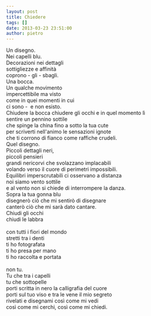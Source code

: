 ```yaml
---
layout: post
title: Chiedere
tags: []
date: 2013-03-23 23:51:00
author: pietro
---
```

Un disegno.<br/>Nei capelli blu.<br/>Decorazioni nei dettagli<br/>sottigliezze e affinità<br/>coprono - gli - sbagli.<br/>Una bocca.<br/>Un qualche movimento<br/>impercettibile ma visto<br/>come in quei momenti in cui<br/>ci sono - &nbsp;e non esisto.<br/>Chiudere la bocca chiudere gli occhi e in quel momento lì<br/>sentire un pennino sottile<br/>che spinge la china fino a sotto la tua cute<br/>per scriverti nell'animo le sensazioni ignote<br/>che ti corrono di fianco come raffiche crudeli.<br/>Quel disegno.<br/>Piccoli dettagli neri,<br/>piccoli pensieri<br/>grandi nericorvi che svolazzano implacabili<br/>volando verso il cuore di perimetri impossibili.<br/>Equilibri imperscrutabili ci osservano a distanza<br/>noi siamo vento sottile<br/>e al vento non si chiede di interrompere la danza.<br/>Sopra la tua gonna blu<br/>disegnerò ciò che mi sentirò di disegnare<br/>canterò ciò che mi sarà dato cantare.<br/>Chiudi gli occhi<br/>chiudi le labbra<br/><br/>con tutti i fiori del mondo<br/>stretti tra i denti<br/>ti ho fotografata<br/>ti ho presa per mano<br/>ti ho raccolta e portata<br/><br/>non tu.<br/>Tu che tra i capelli<br/>tu che sottopelle<br/>porti scritta in nero la calligrafia del cuore<br/>porti sul tuo viso e tra le vene il mio segreto<br/>rivelati e disegnami così come mi vedi<br/>così come mi cerchi, così come mi chiedi.
